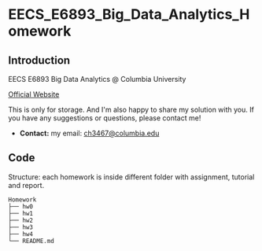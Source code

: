 # EECS_E6893_Big_Data_Analytics_Homework

## Introduction

EECS E6893 Big Data Analytics @ Columbia University

[Official Website](http://www.ee.columbia.edu/~cylin/course/bigdata/)

This is only for storage. And I'm also happy to share my solution with you.
If you have any suggestions or questions, please contact me!


 - **Contact:** my email: [ch3467@columbia.edu](ch3467@columbia.edu)

## Code

Structure: each homework is inside different folder with assignment,
tutorial and report.

```
Homework
├── hw0
├── hw1
├── hw2
├── hw3
├── hw4
└── README.md
```


